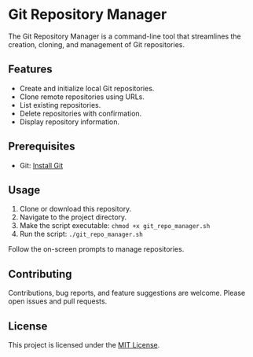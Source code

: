 # Git Repository Manager

The Git Repository Manager is a command-line tool that streamlines the creation, cloning, and management of Git repositories.

## Features

- Create and initialize local Git repositories.
- Clone remote repositories using URLs.
- List existing repositories.
- Delete repositories with confirmation.
- Display repository information.

## Prerequisites

- Git: [Install Git](https://git-scm.com/book/en/v2/Getting-Started-Installing-Git)

## Usage

1. Clone or download this repository.
2. Navigate to the project directory.
3. Make the script executable: `chmod +x git_repo_manager.sh`
4. Run the script: `./git_repo_manager.sh`

Follow the on-screen prompts to manage repositories.

## Contributing

Contributions, bug reports, and feature suggestions are welcome. Please open issues and pull requests.

## License

This project is licensed under the [MIT License](LICENSE).
